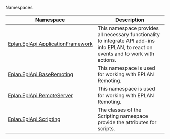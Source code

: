 Namespaces

| Namespace | Description |
| --- | --- |
| [Eplan.EplApi.ApplicationFramework](Eplan.EplApi.AFu~Eplan.EplApi.ApplicationFramework_namespace.html) | This namespace provides all necessary functionality to integrate API add-ins into EPLAN, to react on events and to work with actions. |
| [Eplan.EplApi.BaseRemoting](Eplan.EplApi.AFu~Eplan.EplApi.BaseRemoting_namespace.html) | This namespace is used for working with EPLAN Remoting. |
| [Eplan.EplApi.RemoteServer](Eplan.EplApi.AFu~Eplan.EplApi.RemoteServer_namespace.html) | This namespace is used for working with EPLAN Remoting. |
| [Eplan.EplApi.Scripting](Eplan.EplApi.AFu~Eplan.EplApi.Scripting_namespace.html) | The classes of the Scripting namespace provide the attributes for scripts. |